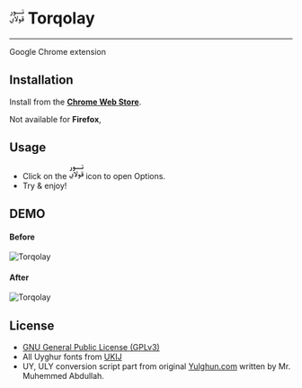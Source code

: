 # <img src="icon.png" alt="Torqolay" width="26"> Torqolay
-------------------------------------
Google Chrome extension

## Installation

Install from the **[Chrome Web Store](https://chrome.google.com/webstore/detail/torqolay/kmpbgnbljnbcgddficmdnckeflinjieo)**.

Not available for **Firefox**,

## Usage

* Click on the <img src="icon.png" alt="Torqolay" width="26"> icon to open Options.
* Try & enjoy!

## DEMO

#### Before
<img src="https://lh3.googleusercontent.com/UVF8tGpSVgEZKE5C71VaV586IVZADKeYdMzLj_w7drlwbyiizOqgrpTQdJlQ6F86QXHxahu4=w640-h400-e365" alt="Torqolay">


#### After

<img src="https://lh3.googleusercontent.com/Wu82Ijk7KGTSaxzzQ49BJeemQy5yJVHAMeiBg-Hx3TfKM4Zyq3ufqmJqnKtPSCv9FvKJIHMoEw=w640-h400-e365" alt="Torqolay">

## License
 * [GNU General Public License (GPLv3)](https://github.com/Oghouz/Torqolay/blob/master/LICENSE)
 * All Uyghur fonts from [UKIJ](http://www.ukij.org/fonts/) 
 * UY, ULY conversion script part from original [Yulghun.com](http://www.yulghun.com/) written by Mr. Muhemmed Abdullah.
 
